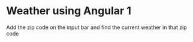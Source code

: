<h1> Weather using Angular 1</h1>
Add the zip code on the input bar and find the current weather in that zip code
